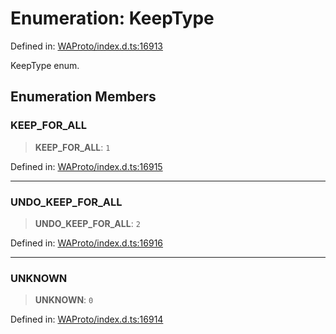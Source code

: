 # Enumeration: KeepType

Defined in: [WAProto/index.d.ts:16913](https://github.com/Fokusdotid/bail/blob/dad8cbc7bd41e0c17126095b0fc017b92c3d85cf/WAProto/index.d.ts#L16913)

KeepType enum.

## Enumeration Members

### KEEP\_FOR\_ALL

> **KEEP\_FOR\_ALL**: `1`

Defined in: [WAProto/index.d.ts:16915](https://github.com/Fokusdotid/bail/blob/dad8cbc7bd41e0c17126095b0fc017b92c3d85cf/WAProto/index.d.ts#L16915)

***

### UNDO\_KEEP\_FOR\_ALL

> **UNDO\_KEEP\_FOR\_ALL**: `2`

Defined in: [WAProto/index.d.ts:16916](https://github.com/Fokusdotid/bail/blob/dad8cbc7bd41e0c17126095b0fc017b92c3d85cf/WAProto/index.d.ts#L16916)

***

### UNKNOWN

> **UNKNOWN**: `0`

Defined in: [WAProto/index.d.ts:16914](https://github.com/Fokusdotid/bail/blob/dad8cbc7bd41e0c17126095b0fc017b92c3d85cf/WAProto/index.d.ts#L16914)
